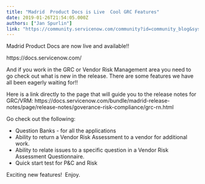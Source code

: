 ```yaml
---
title: "Madrid  Product Docs is Live  Cool GRC Features"
date: 2019-01-26T21:54:05.000Z
authors: ["Jan Spurlin"]
link: "https://community.servicenow.com/community?id=community_blog&sys_id=8dafb7a8db1f6f80b1b102d5ca961923"
---
```

<p>Madrid Product Docs are now live and available!!</p>
<p>https://docs.servicenow.com/</p>
<p>And if you work in the GRC or Vendor Risk Management area you need to go check out what is new in the release. There are some features we have all been eagerly waiting for!!</p>
<p>Here is a link directly to the page that will guide you to the release notes for GRC/VRM: https://docs.servicenow.com/bundle/madrid-release-notes/page/release-notes/goverance-risk-compliance/grc-rn.html</p>
<p>Go check out the following:</p>
<ul><li>Question Banks - for all the applications</li><li>Ability to return a Vendor Risk Assessment to a vendor for additional work.</li><li>Ability to relate issues to a specific question in a Vendor Risk Assessment Questionnaire.</li><li>Quick start test for P&amp;C and Risk</li></ul>
<p>Exciting new features!  Enjoy.</p>